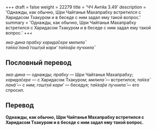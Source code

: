 +++
draft = false
weight = 22279
title = 'ЧЧ Антйа 3.49'
description = 'Однажды, как обычно, Шри Чайтанья Махапрабху встретился с Харидасом Тхакуром и в беседе с ним задал ему такой вопрос.'
summary = 'Однажды, как обычно, Шри Чайтанья Махапрабху встретился с Харидасом Тхакуром и в беседе с ним задал ему такой вопрос.'
+++

_эка-дина прабху харида̄сере милила̄  
та̄н̇ха̄ лан̃а̄ гошт̣хӣ кари’ та̄н̇ха̄ре пучхила̄_

## Пословный перевод

_эка_\-_дина_ — однажды; _прабху_ — Шри Чайтанья Махапрабху; _харида̄сере_ — с Харидасом Тхакуром; _милила̄_ — встретился; _та̄н̇ха̄_ _лан̃а̄_ — с ним; _гошт̣хӣ_ _кари’_ — беседуя; _та̄н̇ха̄ре_ _пучхила̄_ — его спросил.

## Перевод

**Однажды, как обычно, Шри Чайтанья Махапрабху встретился с Харидасом Тхакуром и в беседе с ним задал ему такой вопрос.**
